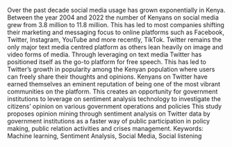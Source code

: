 Over the past decade social media usage has grown exponentially in Kenya. Between the year 2004 and 2022 the number of Kenyans on social media grew from 3.8 million to 11.8 million. This has led to most companies shifting their marketing and messaging focus to online platforms such as Facebook, Twitter, Instagram, YouTube and more recently, TikTok. Twitter remains the only major text media centred platform as others lean heavily on image and video forms of media. Through leveraging on text media Twitter has positioned itself as the go-to platform for free speech.
This has led to Twitter’s growth in popularity among the Kenyan population where users can freely share their thoughts and opinions. Kenyans on Twitter have earned themselves an eminent reputation of being one of the most vibrant communities on the platform. This creates an opportunity for government institutions to leverage on sentiment analysis technology to investigate the citizens’ opinion on various government operations and policies This study proposes opinion mining through sentiment analysis on Twitter data by government institutions as a faster way of public participation in policy making, public relation activities and crises management.
Keywords: Machine learning, Sentiment Analysis, Social Media, Social listening
